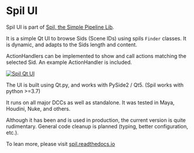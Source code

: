 # Spil UI

Spil UI is part of [Spil, the Simple Pipeline Lib](https://github.com/MichaelHaussmann/spil).

It is a simple Qt UI to browse Sids (Scene IDs) using spils `Finder` classes.
It is dynamic, and adapts to the Sids length and content.

ActionHandlers can be implemented to show and call actions matching the selected Sid.
An example ActionHandler is included.

[![Spil Qt UI](https://raw.githubusercontent.com/MichaelHaussmann/spil/py3/docs/img/spil_ui.png)](https://github.com/MichaelHaussmann/spil_ui)

The UI is built using Qt.py, and works with PySide2 / Qt5.
(Spil works with python >=3.7)

It runs on all major DCCs as well as standalone. It was tested in Maya, Houdini, Nuke, and others.

Although it has been and is used in production, the current version is quite rudimentary.
General code cleanup is planned (typing, better configuration, etc.).

To lean more, please visit [spil.readthedocs.io](https://spil.readthedocs.io)